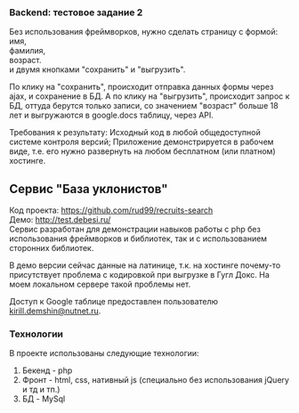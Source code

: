 ### Backend: тестовое задание 2
Без использования фреймворков, нужно сделать страницу с формой:  
имя,  
фамилия,  
возраст.  
и двумя кнопками "сохранить" и "выгрузить".  

По клику на "сохранить", происходит отправка данных формы через ajax, и сохранение в БД. А по клику на "выгрузить", происходит запрос к БД, оттуда берутся только записи, со значением "возраст" больше 18 лет и выгружаются в google.docs таблицу, через API.

Требования к результату:
Исходный код в любой общедоступной системе контроля версий;
Приложение демонстрируется в рабочем виде, т.е. его нужно развернуть на любом бесплатном (или платном) хостинге.

## Сервис "База уклонистов"
Код проекта: https://github.com/rud99/recruits-search  
Демо: http://test.debesi.ru/  
Сервис разработан для демонстрации навыков работы с php без использования фреймворков и библиотек, так и с использованием сторонних библиотек.

В демо версии сейчас данные на латинице, т.к. на хостинге почему-то присутствует проблема с кодировкой при выгрузке в Гугл Докс. На моем локальном сервере такой проблемы нет.

Доступ к Google таблице предоставлен пользователю kirill.demshin@nutnet.ru.

### Технологии
В проекте использованы следующие технологии:
1. Бекенд - php
2. Фронт - html, css, нативный js (специально без использования jQuery и тд и тп.)
3. БД - MySql